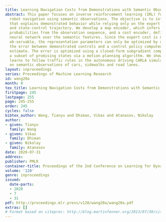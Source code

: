```yaml
---
title: Learning Navigation Costs from Demonstrations with Semantic Observations
abstract: This paper focuses on inverse reinforcement learning (IRL) for autonomous
  robot navigation using semantic observations. The objective is to infer a cost function
  that explains demonstrated behavior while relying only on the expert’s observations
  and state-control trajectory. We develop a map encoder, which infers semantic class
  probabilities from the observation sequence, and a cost encoder, defined as deep
  neural network over the semantic features. Since the expert cost is not directly
  ob-servable, the representation parameters can only be optimized by differentiating
  the error between demonstrated controls and a control policy computed from the cost
  estimate. The error is optimized using a closed-form subgradient computed only over
  a subset of promising states via a motion planning algorithm. We show that our approach
  learns to follow traffic rules in the autonomous driving CARLA simulator by relying
  on semantic observations of cars, sidewalks and road lanes.
layout: inproceedings
series: Proceedings of Machine Learning Research
id: wang20a
month: 0
tex_title: Learning Navigation Costs from Demonstrations with Semantic Observations
firstpage: 245
lastpage: 255
page: 245-255
order: 245
cycles: false
bibtex_author: Wang, Tianyu and Dhiman, Vikas and Atanasov, Nikolay
author:
- given: Tianyu
  family: Wang
- given: Vikas
  family: Dhiman
- given: Nikolay
  family: Atanasov
date: 2020-07-31
address: 
publisher: PMLR
container-title: Proceedings of the 2nd Conference on Learning for Dynamics and Control
volume: '120'
genre: inproceedings
issued:
  date-parts:
  - 2020
  - 7
  - 31
pdf: http://proceedings.mlr.press/v120/wang20a/wang20a.pdf
extras: []
# Format based on citeproc: http://blog.martinfenner.org/2013/07/30/citeproc-yaml-for-bibliographies/
---
```

